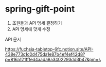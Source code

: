 # spring-gift-point
1. 조원들과 API 명세 결정하기
2. API 명세에 맞게 수정

API 문서

https://fuchsia-tabletop-6fc.notion.site/API-438e773c1c0d475da1e87b4ef4ef42d8?p=816a121fffed4aada9a3402293dd3b47&pm=s



